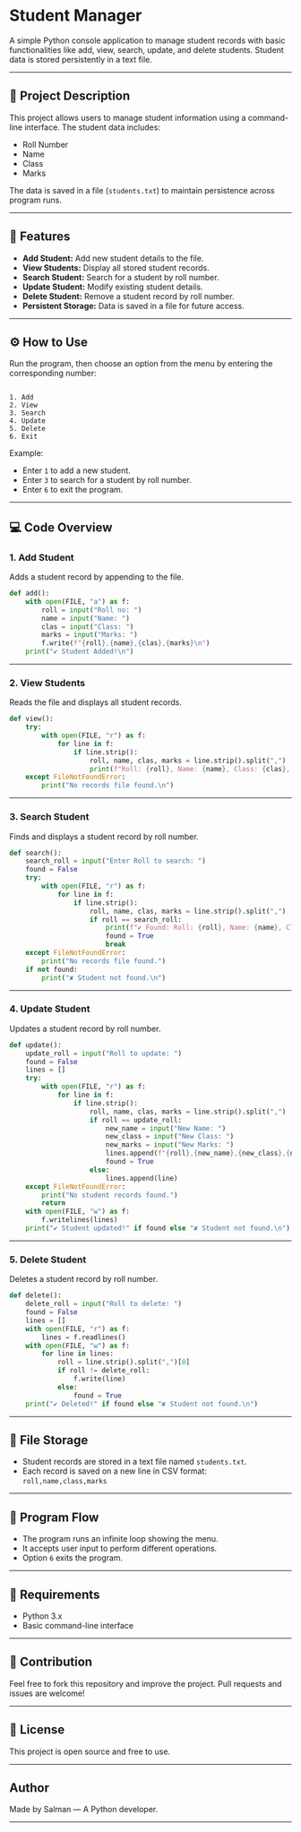 
# Student Manager

A simple Python console application to manage student records with basic functionalities like add, view, search, update, and delete students. Student data is stored persistently in a text file.

---

## 📝 Project Description

This project allows users to manage student information using a command-line interface. The student data includes:

- Roll Number
- Name
- Class
- Marks

The data is saved in a file (`students.txt`) to maintain persistence across program runs.

---

## 🚩 Features

- **Add Student:** Add new student details to the file.
- **View Students:** Display all stored student records.
- **Search Student:** Search for a student by roll number.
- **Update Student:** Modify existing student details.
- **Delete Student:** Remove a student record by roll number.
- **Persistent Storage:** Data is saved in a file for future access.

---

## ⚙️ How to Use

Run the program, then choose an option from the menu by entering the corresponding number:

```

1. Add
2. View
3. Search
4. Update
5. Delete
6. Exit

````

Example:

- Enter `1` to add a new student.
- Enter `3` to search for a student by roll number.
- Enter `6` to exit the program.

---

## 💻 Code Overview

### 1. Add Student

Adds a student record by appending to the file.

```python
def add():
    with open(FILE, "a") as f:
        roll = input("Roll no: ")
        name = input("Name: ")
        clas = input("Class: ")
        marks = input("Marks: ")
        f.write(f"{roll},{name},{clas},{marks}\n")
    print("✔ Student Added!\n")
````

---

### 2. View Students

Reads the file and displays all student records.

```python
def view():
    try:
        with open(FILE, "r") as f:
            for line in f:
                if line.strip():
                    roll, name, clas, marks = line.strip().split(",")
                    print(f"Roll: {roll}, Name: {name}, Class: {clas}, Marks: {marks}")
    except FileNotFoundError:
        print("No records file found.\n")
```

---

### 3. Search Student

Finds and displays a student record by roll number.

```python
def search():
    search_roll = input("Enter Roll to search: ")
    found = False
    try:
        with open(FILE, "r") as f:
            for line in f:
                if line.strip():
                    roll, name, clas, marks = line.strip().split(",")
                    if roll == search_roll:
                        print(f"✔ Found: Roll: {roll}, Name: {name}, Class: {clas}, Marks: {marks}")
                        found = True
                        break
    except FileNotFoundError:
        print("No records file found.")
    if not found:
        print("✘ Student not found.\n")
```

---

### 4. Update Student

Updates a student record by roll number.

```python
def update():
    update_roll = input("Roll to update: ")
    found = False
    lines = []
    try:
        with open(FILE, "r") as f:
            for line in f:
                if line.strip():
                    roll, name, clas, marks = line.strip().split(",")
                    if roll == update_roll:
                        new_name = input("New Name: ")
                        new_class = input("New Class: ")
                        new_marks = input("New Marks: ")
                        lines.append(f"{roll},{new_name},{new_class},{new_marks}\n")
                        found = True
                    else:
                        lines.append(line)
    except FileNotFoundError:
        print("No student records found.")
        return
    with open(FILE, "w") as f:
        f.writelines(lines)
    print("✔ Student updated!" if found else "✘ Student not found.\n")
```

---

### 5. Delete Student

Deletes a student record by roll number.

```python
def delete():
    delete_roll = input("Roll to delete: ")
    found = False
    lines = []
    with open(FILE, "r") as f:
        lines = f.readlines()
    with open(FILE, "w") as f:
        for line in lines:
            roll = line.strip().split(",")[0]
            if roll != delete_roll:
                f.write(line)
            else:
                found = True
    print("✔ Deleted!" if found else "✘ Student not found.\n")
```

---

## 📂 File Storage

* Student records are stored in a text file named `students.txt`.
* Each record is saved on a new line in CSV format:
  `roll,name,class,marks`

---

## 🔄 Program Flow

* The program runs an infinite loop showing the menu.
* It accepts user input to perform different operations.
* Option `6` exits the program.

---

## 📌 Requirements

* Python 3.x
* Basic command-line interface

---

## 🤝 Contribution

Feel free to fork this repository and improve the project. Pull requests and issues are welcome!

---

## 📝 License

This project is open source and free to use.

---
## Author
Made by Salman — A Python developer.


---


